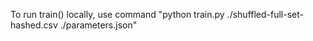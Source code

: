 To run train() locally, use command "python train.py ./shuffled-full-set-hashed.csv ./parameters.json"
